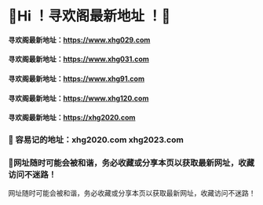 #  👋Hi ！寻欢阁最新地址 ！🙏

####  寻欢阁最新地址：https://www.xhg029.com

####  寻欢阁最新地址：https://www.xhg031.com

#### 寻欢阁最新地址：https://www.xhg91.com

####  寻欢阁最新地址：https://www.xhg120.com

####  寻欢阁最新地址：https://xhg2020.com

### 👋 容易记的地址：xhg2020.com xhg2023.com 

### 👋网址随时可能会被和谐，务必收藏或分享本页以获取最新网址，收藏访问不迷路！

网址随时可能会被和谐，务必收藏或分享本页以获取最新网址，收藏访问不迷路！
